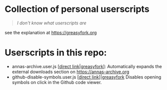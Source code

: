 # Collection of personal userscripts

> _I don't know what userscripts are_

see the explanation at https://greasyfork.org

# Userscripts in this repo:

-   annas-archive.user.js [[direct
    link](https://git.ash.fail/userscripts/blob/master/annas-archive.user.js)|[greasyfork](https://greasyfork.org/en/scripts/494262-anna-s-archive-show-external-downloads)]:
    Automatically expands the external downloads section on
    https://annas-archive.org
-   github-disable-symbols.user.js [[direct link](https://git.ash.fail/userscripts/blob/master/github-disable-symbols.user.js)]|[greasyfork](#todo)
    Disables opening symbols on click in the Github code viewer.
